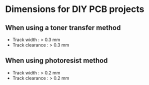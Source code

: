 # Dimensions for DIY PCB projects




## When using a toner transfer method

- Track width : > 0.3 mm
- Track clearance : > 0.3 mm
## When using photoresist method

- Track width : > 0.2 mm
- Track clearance : > 0.2 mm



